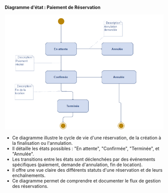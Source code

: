
**Diagramme d'état : Paiement de Réservation**

![](reservation.png)



* Ce diagramme illustre le cycle de vie d'une réservation, de la création à la finalisation ou l'annulation.
* Il détaille les états possibles : "En attente", "Confirmée", "Terminée", et "Annulée".
* Les transitions entre les états sont déclenchées par des événements spécifiques (paiement, demande d'annulation, fin de location).
* Il offre une vue claire des différents statuts d'une réservation et de leurs enchaînements.
* Ce diagramme permet de comprendre et documenter le flux de gestion des réservations.
